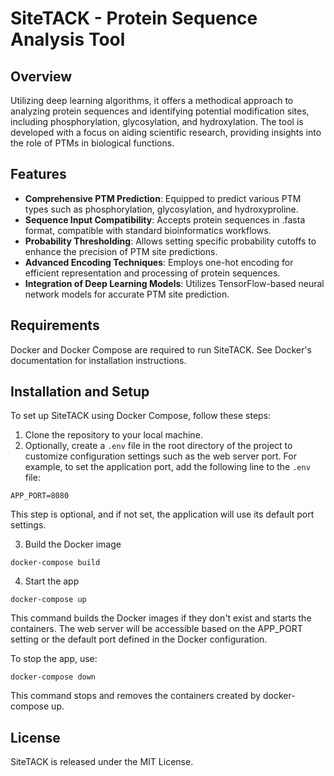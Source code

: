 # SiteTACK - Protein Sequence Analysis Tool

## Overview  
 Utilizing deep learning algorithms, it offers a methodical approach to analyzing protein sequences and identifying potential modification sites, including phosphorylation, glycosylation, and hydroxylation. The tool is developed with a focus on aiding scientific research, providing insights into the role of PTMs in biological functions.

## Features  
- **Comprehensive PTM Prediction**: Equipped to predict various PTM types such as phosphorylation, glycosylation, and hydroxyproline.
- **Sequence Input Compatibility**: Accepts protein sequences in .fasta format, compatible with standard bioinformatics workflows.
- **Probability Thresholding**: Allows setting specific probability cutoffs to enhance the precision of PTM site predictions.
- **Advanced Encoding Techniques**: Employs one-hot encoding for efficient representation and processing of protein sequences.
- **Integration of Deep Learning Models**: Utilizes TensorFlow-based neural network models for accurate PTM site prediction. 


## Requirements 
Docker and Docker Compose are required to run SiteTACK. See Docker's documentation for installation instructions.

## Installation and Setup  
To set up SiteTACK using Docker Compose, follow these steps:  

1. Clone the repository to your local machine.  
2. Optionally, create a `.env` file in the root directory of the project to customize configuration settings such as the web server port. For example, to set the application port, add the following line to the `.env` file:  

```
APP_PORT=8080
```

This step is optional, and if not set, the application will use its default port settings.  

3. Build the Docker image

```
docker-compose build
```

4. Start the app

```
docker-compose up
```

This command builds the Docker images if they don't exist and starts the containers. The web server will be accessible based on the APP_PORT setting or the default port defined in the Docker configuration.  

To stop the app, use:

```
docker-compose down
```

This command stops and removes the containers created by docker-compose up.

## License  
SiteTACK is released under the MIT License.